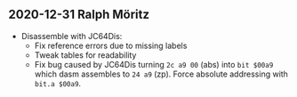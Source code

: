 ## 2020-12-31 Ralph Möritz

- Disassemble with JC64Dis:
    - Fix reference errors due to missing labels
    - Tweak tables for readability
    - Fix bug caused by JC64Dis turning `2c a9 00` (abs) into `bit $00a9` which dasm assembles to `24 a9` (zp). Force absolute addressing with `bit.a $00a9`.
